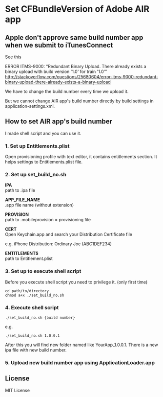 # Set CFBundleVersion of Adobe AIR app

## Apple don't approve same build number app when we submit to iTunesConnect

See this

ERROR ITMS-9000: “Redundant Binary Upload. There already exists a binary upload with build version '1.0' for train '1.0'” <http://stackoverflow.com/questions/25680604/error-itms-9000-redundant-binary-upload-there-already-exists-a-binary-upload>

We have to change the build number every time we upload it.

But we cannot change AIR app's build number directly by build settings in application-settings.xml.


## How to set AIR app's build number

I made shell script and you can use it.

### 1. Set up Entitlements.plist

Open provisioning profile with text editor, it contains entitlements section. It helps settings to Entitlements.plist file.

### 2. Set up set_build_no.sh

**IPA**  
path to .ipa file


**APP_FILE_NAME**  
.app file name (without extension)

**PROVISION**  
path to .mobileprovision = provisioning file

**CERT**  
Open Keychain.app and search your Distribution Certificate file

e.g. iPhone Distribution: Ordinary Joe (ABC1DEF234)

**ENTITLEMENTS**  
path to Entitlement.plist


### 3. Set up to execute shell script

Before you execute shell script you need to privilege it. (only first time)

```
cd path/to/directory
chmod a+x ./set_build_no.sh
```


### 4. Execute shell script

```
./set_build_no.sh {build number}
```

e.g.

```
./set_build_no.sh 1.0.0.1
```

After this you will find new folder named like YourApp_1.0.0.1. There is a new ipa file with new build number.

### 5. Upload new build number app using ApplicationLoader.app



## License
MIT License
